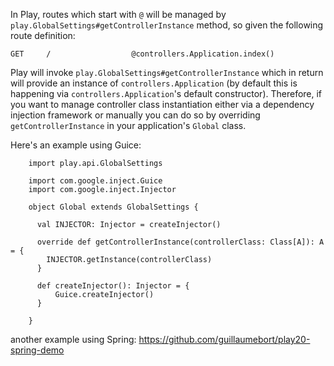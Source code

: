 In Play, routes which start with ```@``` will be managed by ```play.GlobalSettings#getControllerInstance``` method, so given the following route definition: 

    GET     /                  @controllers.Application.index()

Play will invoke ```play.GlobalSettings#getControllerInstance``` which in return will provide an instance of ```controllers.Application``` (by default this is happening via ```controllers.Application```'s default constructor). Therefore, if you want to manage controller class instantiation either via a dependency injection framework or manually you can do so by overriding ```getControllerInstance``` in your application's ```Global``` class.

Here's an example using Guice:
```
    import play.api.GlobalSettings

    import com.google.inject.Guice
    import com.google.inject.Injector

    object Global extends GlobalSettings {

      val INJECTOR: Injector = createInjector()

      override def getControllerInstance(controllerClass: Class[A]): A = {
        INJECTOR.getInstance(controllerClass)
      }  

      def createInjector(): Injector = {
          Guice.createInjector()
      }
    
    }

```
another example using Spring:
https://github.com/guillaumebort/play20-spring-demo
